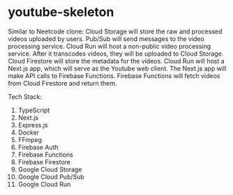 # youtube-skeleton
Similar to Neetcode clone:
Cloud Storage will store the raw and processed videos uploaded by users.
Pub/Sub will send messages to the video processing service.
Cloud Run will host a non-public video processing service. After it transcodes videos, they will be uploaded to Cloud Storage.
Cloud Firestore will store the metadata for the videos.
Cloud Run will host a Next.js app, which will serve as the Youtube web client.
The Next.js app will make API calls to Firebase Functions.
Firebase Functions will fetch videos from Cloud Firestore and return them.

Tech Stack: 
1. TypeScript
2. Next.js
3. Express.js
4. Docker
5. FFmpeg
6. Firebase Auth
7. Firebase Functions
8. Firebase Firestore
9. Google Cloud Storage
10. Google Cloud Pub/Sub
11. Google Cloud Run
